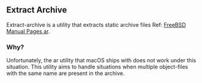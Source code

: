 
## Extract Archive

Extract-archive is a utility that extracts static archive files Ref: [FreeBSD Manual Pages ar](https://www.freebsd.org/cgi/man.cgi?query=ar).

### Why?

Unfortunately, the ar utility that macOS ships with does not work under this situation. This utility aims to handle situations when multiple object-files with the same name are present in the archive.